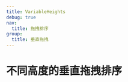 ```yaml
---
title: VariableHeights
debug: true
nav:
  title: 拖拽排序
group:
  title: 垂直拖拽
---
```


# 不同高度的垂直拖拽排序

<code src='./VariableHeights.tsx'></code>
